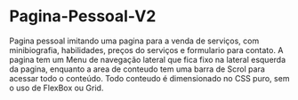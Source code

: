 # Pagina-Pessoal-V2
Pagina pessoal imitando uma pagina para a venda de serviços, com minibiografia, habilidades, preços do serviços e formulario para contato.
A pagina tem um Menu de navegação lateral que fica fixo na lateral esquerda da pagina, enquanto a area de conteudo tem uma barra de Scrol para acessar todo o conteúdo.
Todo conteudo é dimensionado no CSS puro, sem o uso de FlexBox ou Grid.
